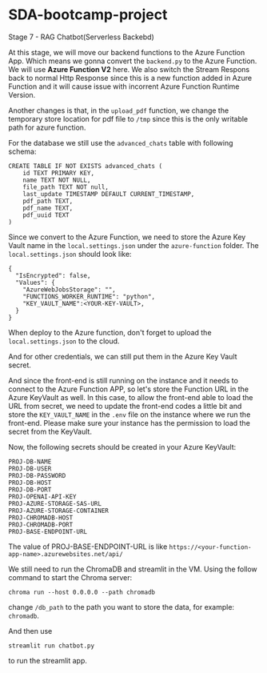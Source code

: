 # SDA-bootcamp-project

Stage 7 - RAG Chatbot(Serverless Backebd)

At this stage, we will move our backend functions to the Azure Function App. Which means we gonna convert the `backend.py` to the Azure Function. We will use **Azure Function V2** here. We also switch the Stream Respons back to normal Http Response since this is a new function added in Azure Function and it will cause issue with incorrent Azure Function Runtime Version.

Another changes is that, in the `upload_pdf` function, we change the temporary store location for pdf file to `/tmp` since this is the only writable path for azure function.

For the database we still use the `advanced_chats` table with following schema:
```
CREATE TABLE IF NOT EXISTS advanced_chats (
    id TEXT PRIMARY KEY,
    name TEXT NOT NULL,
    file_path TEXT NOT null,
    last_update TIMESTAMP DEFAULT CURRENT_TIMESTAMP,
    pdf_path TEXT,
    pdf_name TEXT,
    pdf_uuid TEXT
)
```

Since we convert to the Azure Function, we need to store the Azure Key Vault name in the `local.settings.json` under the `azure-function` folder. The `local.settings.json` should look like:

```
{
  "IsEncrypted": false,
  "Values": {
    "AzureWebJobsStorage": "",
    "FUNCTIONS_WORKER_RUNTIME": "python",
    "KEY_VAULT_NAME":<YOUR-KEY-VAULT>,
  }
}
```

When deploy to the Azure function, don't forget to upload the `local.settings.json` to the cloud.

And for other credentials, we can still put them in the Azure Key Vault secret.

And since the front-end is still running on the instance and it needs to connect to the Azure Function APP, so let's store the Function URL in the Azure KeyVault as well.
In this case, to allow the front-end able to load the URL from secret, we need to update the front-end codes a little bit and store the `KEY_VAULT_NAME` in the `.env` file on the instance where we run the front-end.
Please make sure your instance has the permission to load the secret from the KeyVault.

Now, the following secrets should be created in your Azure KeyVault:

```
PROJ-DB-NAME
PROJ-DB-USER
PROJ-DB-PASSWORD
PROJ-DB-HOST
PROJ-DB-PORT
PROJ-OPENAI-API-KEY
PROJ-AZURE-STORAGE-SAS-URL
PROJ-AZURE-STORAGE-CONTAINER
PROJ-CHROMADB-HOST
PROJ-CHROMADB-PORT
PROJ-BASE-ENDPOINT-URL
```

The value of PROJ-BASE-ENDPOINT-URL is like `https://<your-function-app-name>.azurewebsites.net/api/`

We still need to run the ChromaDB and streamlit in the VM. Using the follow command to start the Chroma server:
```
chroma run --host 0.0.0.0 --path chromadb
```
change `/db_path` to the path you want to store the data, for example: `chromadb`.

And then use
```
streamlit run chatbot.py
```
to run the streamlit app.
